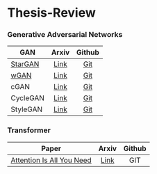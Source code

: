 # Thesis-Review

### **Generative Adversarial Networks**

|GAN|Arxiv|Github|
|------|:---:|:---:|
|[StarGAN](https://github.com/HanGyuTak/Thesis-Review/tree/main/StarGAN)|[Link](https://arxiv.org/abs/1711.09020)|[Git](https://github.com/yunjey/stargan)|
|[wGAN](/WassersteinGAN/)|[Link](https://arxiv.org/abs/1701.07875#)|[Git]()|
|cGAN|[Link](https://arxiv.org/abs/1411.1784)|[Git](https://github.com/Lornatang/CGAN-PyTorch)|
|CycleGAN|[Link](https://junyanz.github.io/CycleGAN/)|[Git](https://github.com/junyanz/pytorch-CycleGAN-and-pix2pix)|
|StyleGAN|[Link](https://arxiv.org/abs/1812.04948)|[Git](https://github.com/NVlabs/stylegan)|


### **Transformer**

|Paper|Arxiv|Github|
|------|:---:|:---:|
|[Attention Is All You Need](/Transforemr/Transformer)|[Link](https://arxiv.org/pdf/1706.03762.pdf)|GIT|
